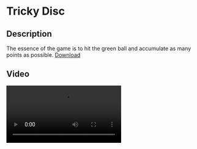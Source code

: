 <h1 align="left">Tricky Disc</h1>
<h2 align="leftr">Description</h2>
<p align="leftr">The essence of the game is to hit the green ball and accumulate as many points as possible. <a href="https://drive.google.com/file/d/1x8oOn4PE9eOGDwxg39FQVCuWB-0Ydkfd/view?usp=sharing" download>Download</a></p>
<h2 align="leftr">Video</h2>
<video src="https://github.com/EvgeniySerookiy/TrickyDisc/assets/149666289/a4832665-b888-4aa9-bc65-7cfda75b87ae"</video>

